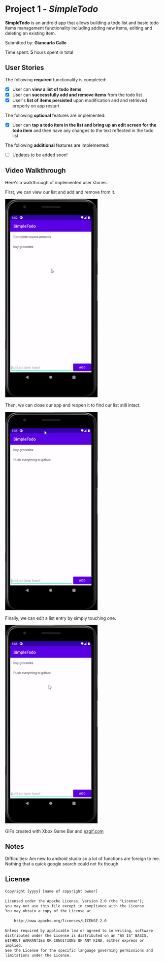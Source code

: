 # Project 1 - *SimpleTodo*

**SimpleTodo** is an android app that allows building a todo list and basic todo items management functionality including adding new items, editing and deleting an existing item.

Submitted by: **Giancarlo Calle**

Time spent: **5** hours spent in total

## User Stories

The following **required** functionality is completed:

* [x] User can **view a list of todo items**
* [x] User can **successfully add and remove items** from the todo list
* [x] User's **list of items persisted** upon modification and and retrieved properly on app restart

The following **optional** features are implemented:

* [x] User can **tap a todo item in the list and bring up an edit screen for the todo item** and then have any changes to the text reflected in the todo list

The following **additional** features are implemented:

* [ ] Updates to be added soon!

## Video Walkthrough

Here's a walkthrough of implemented user stories:

First, we can view our list and add and remove from it.

<img src='/gifs/simpleTodo_addRemove.gif' title='simpleTodo_addRemove' width='300px' height=auto alt='Video Walkthrough' />

Then, we can close our app and reopen it to find our list still intact.

<img src='/gifs/simpleTodo_persistence.gif' title='simpleTodo_persistence' width='300px' height=auto alt='Video Walkthrough' />

Finally, we can edit a list entry by simply touching one. 

<img src='/gifs/simpleTodo_edit.gif' title='simpleTodo_edit' width='300px' height=auto alt='Video Walkthrough' />

GIFs created with Xbox Game Bar and [ezgif.com](https://ezgif.com/video-to-gif)

## Notes

Difficulties:
Am new to android studio so a lot of functions are foreign to me. Nothing that a quick google search could not fix though.

## License

    Copyright [yyyy] [name of copyright owner]

    Licensed under the Apache License, Version 2.0 (the "License");
    you may not use this file except in compliance with the License.
    You may obtain a copy of the License at

        http://www.apache.org/licenses/LICENSE-2.0

    Unless required by applicable law or agreed to in writing, software
    distributed under the License is distributed on an "AS IS" BASIS,
    WITHOUT WARRANTIES OR CONDITIONS OF ANY KIND, either express or implied.
    See the License for the specific language governing permissions and
    limitations under the License.
